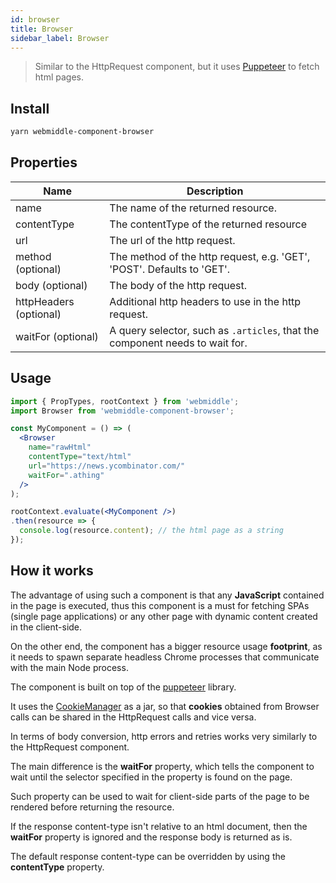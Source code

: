 ```yaml
---
id: browser
title: Browser
sidebar_label: Browser
---
```


> Similar to the HttpRequest component, but it uses [Puppeteer](https://github.com/GoogleChrome/puppeteer) to fetch html pages.

## Install

```bash
yarn webmiddle-component-browser
```

## Properties

Name                   | Description
-----------------------|------------------------------------------------------
name                   | The name of the returned resource.
contentType            | The contentType of the returned resource
url                    | The url of the http request.
method (optional)      | The method of the http request, e.g. 'GET', 'POST'. Defaults to 'GET'.
body (optional)        | The body of the http request.
httpHeaders (optional) | Additional http headers to use in the http request.
waitFor (optional)     | A query selector, such as `.articles`, that the component needs to wait for.

## Usage

```jsx
import { PropTypes, rootContext } from 'webmiddle';
import Browser from 'webmiddle-component-browser';

const MyComponent = () => (
  <Browser
    name="rawHtml"
    contentType="text/html"
    url="https://news.ycombinator.com/"
    waitFor=".athing"
  />
);

rootContext.evaluate(<MyComponent />)
.then(resource => {
  console.log(resource.content); // the html page as a string
});
```

## How it works

The advantage of using such a component is that any **JavaScript**
contained in the page is executed, thus this component is a must for
fetching SPAs (single page applications) or any other page with dynamic
content created in the client-side.

On the other end, the component has a bigger resource usage **footprint**,
as it needs to spawn separate headless Chrome processes that communicate with
the main Node process.

The component is built on top of the [puppeteer](https://github.com/GoogleChrome/puppeteer) library.

It uses the [CookieManager](https://github.com/webmiddle/webmiddle/tree/master/packages/webmiddle-manager-cookie)
as a jar, so that **cookies** obtained from
Browser calls can be shared in the HttpRequest calls and vice versa.

In terms of body conversion, http errors and retries works very
similarly to the HttpRequest component.

The main difference is the **waitFor** property, which tells the component
to wait until the selector specified in the property is found on the
page.

Such property can be used to wait for client-side parts of the page to
be rendered before returning the resource.

If the response content-type isn't relative to an html document,
then the **waitFor** property is ignored and the response body
is returned as is.

The default response content-type can be overridden by using the **contentType**
property.